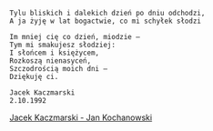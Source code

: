 ```
Tylu bliskich i dalekich dzień po dniu odchodzi,
A ja żyję w lat bogactwie, co mi schyłek słodzi

Im mniej cię co dzień, miodzie –
Tym mi smakujesz słodziej:
I słońcem i księżycem,
Rozkoszą nienasyceń,
Szczodrością moich dni –
Dziękuję ci.

Jacek Kaczmarski
2.10.1992
```
[Jacek Kaczmarski - Jan Kochanowski](rb.gy/77c1mh)
